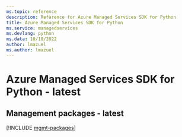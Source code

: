 ```yaml
---
ms.topic: reference
description: Reference for Azure Managed Services SDK for Python
title: Azure Managed Services SDK for Python
ms.service: managedservices
ms.devlang: python
ms.data: 10/10/2022
author: lmazuel
ms.author: lmazuel
---
```

# Azure Managed Services SDK for Python - latest

## Management packages - latest
[!INCLUDE [mgmt-packages](managed-services-mgmt-index.md)]